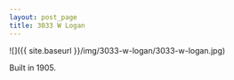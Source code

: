 ```yaml
---
layout: post_page
title: 3033 W Logan
---
```


![]({{ site.baseurl }}/img/3033-w-logan/3033-w-logan.jpg)

Built in 1905.
